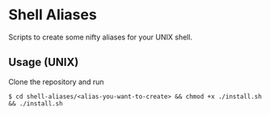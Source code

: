 # Shell Aliases

Scripts to create some nifty aliases for your UNIX shell.

## Usage (UNIX)

Clone the repository and run

```cli
$ cd shell-aliases/<alias-you-want-to-create> && chmod +x ./install.sh && ./install.sh
```
